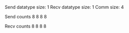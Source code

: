 Send datatype size: 1
Recv datatype size: 1
Comm size: 4

Send counts
8 
8 
8 
8 


Recv counts
8 
8 
8 
8 
